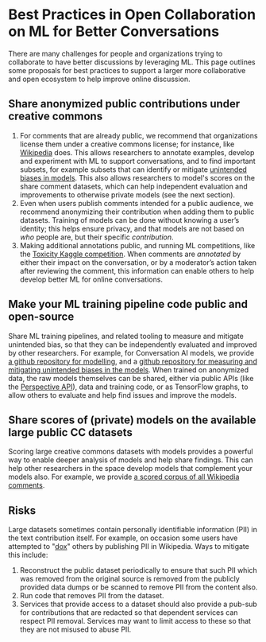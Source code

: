 # Best Practices in Open Collaboration on ML for Better Conversations

There are many challenges for people and organizations trying to collaborate to have better discussions by leveraging ML. This page outlines some proposals for best practices to support a larger more collaborative and open ecosystem to help improve online discussion.

## Share anonymized public contributions under creative commons

1. For comments that are already public, we recommend that organizations license them under a creative commons license; for instance, like [ Wikipedia](https://en.wikipedia.org/wiki/Wikipedia:Text_of_Creative_Commons_Attribution-ShareAlike_4.0_International_License) does. This allows researchers to annotate examples, develop and experiment with ML to support conversations, and to find important subsets, for example subsets that can identify or mitigate [unintended biases in models](https://conversationai.github.io/bias). This also allows researchers to model's scores on the share comment datasets, which can help independent evaluation and improvements to otherwise private models (see the next section).
2. Even when users publish comments intended for a public audience, we recommend anonymizing their contribution when adding them to public datasets. Training of models can be done without knowing a user’s identity; this helps ensure privacy, and that models are not based on *who* people are, but their specific *contribution*.
3. Making additional annotations public, and running ML competitions, like the [Toxicity Kaggle competition](https://www.kaggle.com/c/jigsaw-toxic-comment-classification-challenge). When comments are *annotated* by either their impact on the conversation, or by a moderator’s action taken after reviewing the comment, this information can enable others to help develop better ML for online conversations.

## Make your ML training pipeline code public and open-source

Share ML training pipelines, and related tooling to measure and mitigate unintended bias, so that they can be independently evaluated and improved by other researchers. For example, for Conversation AI models, we provide [a github repository for modelling](https://github.com/conversationai/conversationai-models), and a [github repository for measuring and mitigating unintended biases in the models](https://github.com/conversationai/unintended-ml-bias-analysis). When trained on anonymized data, the raw models themselves can be shared, either via public APIs (like the [Perspective API](https://www.perspectiveapi.com/)), data and training code, or as TensorFlow graphs, to allow others to evaluate and help find issues and improve the models.

## Share scores of (private) models on the available large public CC datasets

Scoring large creative commons datasets with models provides a powerful way to enable deeper analysis of models and help share findings. This can help other researchers in the space develop models that complement your models also. For example, we provide [a scored corpus of all Wikipedia comments](https://figshare.com/articles/Wikipedia_Talk_Corpus/4264973).

## Risks

Large datasets sometimes contain personally identifiable information (PII) in the text contribution itself. For example, on occasion some users have attempted to "[dox](https://en.wikipedia.org/wiki/Doxing)" others by publishing PII in Wikipedia. Ways to mitigate this include:

1. Reconstruct the public dataset periodically to ensure that such PII which was removed from the original source is removed from the publicly provided data dumps or be scanned to remove PII from the content also.
2. Run code that removes PII from the dataset.
3. Services that provide access to a dataset should also provide a pub-sub for contributions that are redacted so that dependent services can respect PII removal. Services may want to limit access to these so that they are not misused to abuse PII.
